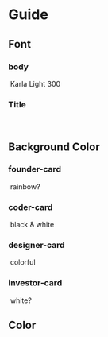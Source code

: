 # Guide

## Font

### body

​	Karla Light 300

### Title

​	

 	

## Background Color

### founder-card

​	rainbow?

### coder-card

​	black & white

### designer-card

​	colorful

### investor-card

​	white?

## Color



